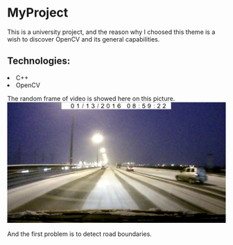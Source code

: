 # MyProject

This is a university project, and the reason why I choosed this theme is a wish to discover OpenCV and its general capabilities.
## Technologies:
<li> C++
<li> OpenCV
  
  The random frame of video is showed here on this picture.
![alt text](images/pict1.png)

And the first problem is to detect road boundaries.
